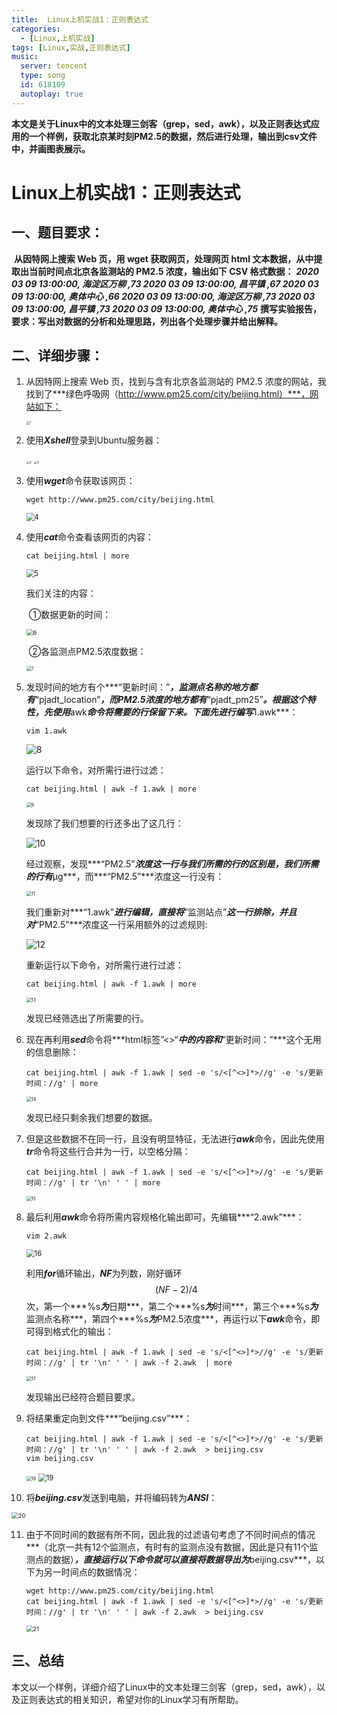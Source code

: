 ```yaml
---
title:  Linux上机实战1：正则表达式
categories:
  - [Linux,上机实战]
tags: [Linux,实战,正则表达式]
music:
  server: tencent
  type: song
  id: 618109
  autoplay: true
---
```


**本文是关于Linux中的文本处理三剑客（grep，sed，awk），以及正则表达式应用的一个样例，获取北京某时刻PM2.5的数据，然后进行处理，输出到csv文件中，并画图表展示。**



<!-- more -->



# Linux上机实战1：正则表达式



## 一、题目要求：

​		**从因特网上搜索 Web 页，用 wget 获取网页，处理网页 html 文本数据，从中提取出当前时间点北京各监测站的 PM2.5 浓度，输出如下 CSV 格式数据：**
***2020 03 09 13:00:00, 海淀区万柳 ,73
2020 03 09 13:00:00, 昌平镇 ,67
2020 03 09 13:00:00, 奥体中心 ,66
2020 03 09 13:00:00, 海淀区万柳 ,73
2020 03 09 13:00:00, 昌平镇 ,73
2020 03 09 13:00:00, 奥体中心 ,75***
​		**撰写实验报告，要求：写出对数据的分析和处理思路，列出各个处理步骤并给出解释。**

## 二、详细步骤：

1. 从因特网上搜索 Web 页，找到与含有北京各监测站的 PM2.5 浓度的网站，我找到了***绿色呼吸网（http://www.pm25.com/city/beijing.html）***，网站如下：

   <img src="https://gitee.com/wxy_666/images/raw/master/20200331203352.jpg" alt="1" style="zoom:33%;" />

2. 使用***Xshell***登录到Ubuntu服务器：

   <img src="https://gitee.com/wxy_666/images/raw/master/20200331203420.jpg" alt="2" style="zoom:33%;" />

   <img src="https://gitee.com/wxy_666/images/raw/master/20200331203429.jpg" alt="3" style="zoom:33%;" />

3. 使用***wget***命令获取该网页：

   ```shell
   wget http://www.pm25.com/city/beijing.html
   ```

   <img src="https://gitee.com/wxy_666/images/raw/master/20200331203525.jpg" alt="4" style="zoom: 80%;" />

4. 使用***cat***命令查看该网页的内容：

   ```shell
   cat beijing.html | more
   ```

   <img src="https://gitee.com/wxy_666/images/raw/master/20200331203554.jpg" alt="5" style="zoom:80%;" />

   我们关注的内容：

   ​		①数据更新的时间：

   <img src="https://gitee.com/wxy_666/images/raw/master/20200331203608.jpg" alt="6" style="zoom:67%;" />

   ​		②各监测点PM2.5浓度数据：

   <img src="https://gitee.com/wxy_666/images/raw/master/20200331203617.jpg" alt="7" style="zoom:50%;" />

5. 发现时间的地方有个***“更新时间：”***，监测点名称的地方都有***“pjadt_location”***，而PM2.5浓度的地方都有***“pjadt_pm25”***。根据这个特性，先使用***awk***命令将需要的行保留下来。下面先进行编写***1.awk***：

   ```shell
   vim 1.awk
   ```

   ![8](https://gitee.com/wxy_666/images/raw/master/20200331203629.jpg)

   运行以下命令，对所需行进行过滤：

   ```shell
   cat beijing.html | awk -f 1.awk | more
   ```

   <img src="https://gitee.com/wxy_666/images/raw/master/20200331203639.jpg" alt="9" style="zoom:50%;" />

   发现除了我们想要的行还多出了这几行：

   ![10](https://gitee.com/wxy_666/images/raw/master/20200331203656.jpg)

   经过观察，发现***“PM2.5”***浓度这一行与我们所需的行的区别是，我们所需的行有***μg***，而***“PM2.5”***浓度这一行没有：

   <img src="https://gitee.com/wxy_666/images/raw/master/20200331203705.jpg" alt="11" style="zoom:50%;" />

   我们重新对***“1.awk”***进行编辑，直接将***“监测站点”***这一行排除，并且对***“PM2.5”***浓度这一行采用额外的过滤规则:

   ![12](https://gitee.com/wxy_666/images/raw/master/20200331203718.jpg)

   重新运行以下命令，对所需行进行过滤：

   ```shell
   cat beijing.html | awk -f 1.awk | more
   ```

   <img src="https://gitee.com/wxy_666/images/raw/master/20200331203729.jpg" alt="13" style="zoom:50%;" />

   发现已经筛选出了所需要的行。

6. 现在再利用***sed***命令将***html标签”<>“***中的内容和***“更新时间：”***这个无用的信息删除：

   ```shell
   cat beijing.html | awk -f 1.awk | sed -e 's/<[^<>]*>//g' -e 's/更新时间：//g' | more
   ```

   <img src="https://gitee.com/wxy_666/images/raw/master/20200331203744.jpg" alt="14" style="zoom:50%;" />

   发现已经只剩余我们想要的数据。

7. 但是这些数据不在同一行，且没有明显特征，无法进行***awk***命令，因此先使用***tr***命令将这些行合并为一行，以空格分隔：

   ```shell
   cat beijing.html | awk -f 1.awk | sed -e 's/<[^<>]*>//g' -e 's/更新时间：//g' | tr '\n' ' ' | more
   ```

   <img src="https://gitee.com/wxy_666/images/raw/master/20200331203757.jpg" alt="15" style="zoom:50%;" />

8. 最后利用***awk***命令将所需内容规格化输出即可，先编辑***“2.awk”***：

   ```shell
   vim 2.awk
   ```

   <img src="https://gitee.com/wxy_666/images/raw/master/20200331203807.jpg" alt="16" style="zoom:80%;" />

   利用***for***循环输出，***NF***为列数，刚好循环$$(NF-2)/4$$次，第一个***%s***为***日期***，第二个***%s***为***时间***，第三个***%s***为***监测点名称***，第四个***%s***为***PM2.5浓度***，再运行以下***awk***命令，即可得到格式化的输出：

   ```shell
   cat beijing.html | awk -f 1.awk | sed -e 's/<[^<>]*>//g' -e 's/更新时间：//g' | tr '\n' ' ' | awk -f 2.awk  | more
   ```

   <img src="https://gitee.com/wxy_666/images/raw/master/20200331203819.jpg" alt="17" style="zoom: 50%;" />

   发现输出已经符合题目要求。

9. 将结果重定向到文件***“beijing.csv”***：

   ```shell
   cat beijing.html | awk -f 1.awk | sed -e 's/<[^<>]*>//g' -e 's/更新时间：//g' | tr '\n' ' ' | awk -f 2.awk  > beijing.csv
   vim beijing.csv
   ```

   <img src="https://gitee.com/wxy_666/images/raw/master/20200331203839.jpg" alt="18" style="zoom:50%;" />

   <img src="https://gitee.com/wxy_666/images/raw/master/20200331203853.jpg" alt="19" style="zoom:80%;" />

10. 将***beijing.csv***发送到电脑，并将编码转为***ANSI***：

<img src="https://gitee.com/wxy_666/images/raw/master/20200331203903.jpg" alt="20" style="zoom: 67%;" />

11. 由于不同时间的数据有所不同，因此我的过滤语句考虑了不同时间点的情况***（北京一共有12个监测点，有时有的监测点没有数据，因此是只有11个监测点的数据）***，直接运行以下命令就可以直接将数据导出为***beijing.csv***，以下为另一时间点的数据情况：

    ```shell
    wget http://www.pm25.com/city/beijing.html
    cat beijing.html | awk -f 1.awk | sed -e 's/<[^<>]*>//g' -e 's/更新时间：//g' | tr '\n' ' ' | awk -f 2.awk  > beijing.csv
    ```

    <img src="https://gitee.com/wxy_666/images/raw/master/20200331203916.jpg" alt="21" style="zoom:67%;" />

## 三、总结

本文以一个样例，详细介绍了Linux中的文本处理三剑客（grep，sed，awk），以及正则表达式的相关知识，希望对你的Linux学习有所帮助。